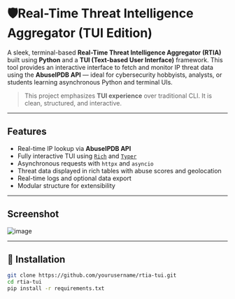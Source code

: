 # 🛡Real-Time Threat Intelligence Aggregator (TUI Edition)

A sleek, terminal-based **Real-Time Threat Intelligence Aggregator (RTIA)** built using **Python** and a **TUI (Text-based User Interface)** framework. This tool provides an interactive interface to fetch and monitor IP threat data using the **AbuseIPDB API** — ideal for cybersecurity hobbyists, analysts, or students learning asynchronous Python and terminal UIs.

>  This project emphasizes **TUI experience** over traditional CLI. It is clean, structured, and interactive.

---

##  Features

-  Real-time IP lookup via **AbuseIPDB API**
-  Fully interactive TUI using [`Rich`](https://github.com/Textualize/rich) and [`Typer`](https://github.com/tiangolo/typer)
-  Asynchronous requests with `httpx` and `asyncio`
-  Threat data displayed in rich tables with abuse scores and geolocation
-  Real-time logs and optional data export
-  Modular structure for extensibility

---

##  Screenshot

![image](https://github.com/user-attachments/assets/81bf4969-326e-40c1-a198-fe6b7794473e)

---

## 🔧 Installation

```bash
git clone https://github.com/yourusername/rtia-tui.git
cd rtia-tui
pip install -r requirements.txt
